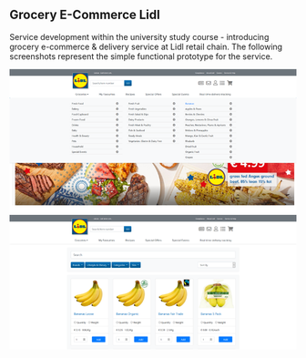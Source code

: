 ## Grocery E-Commerce Lidl

Service development within the university study course - introducing grocery e-commerce & delivery service at Lidl retail chain. The following screenshots represent the simple functional prototype for the service.

![alt text](https://github.com/Igelex/Grocery-E-Commerce-Lidl/blob/master/public/images/screen1.png "Logo Title Text 1")
![alt text](https://github.com/Igelex/Grocery-E-Commerce-Lidl/blob/master/public/images/screen2.png "Logo Title Text 1")
